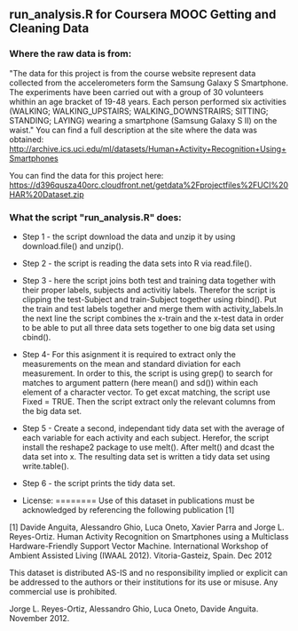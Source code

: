 ## run_analysis.R for Coursera MOOC Getting and Cleaning Data

### Where the raw data is from:

"The data for this project is from the course website represent data collected from the accelerometers form the Samsung Galaxy S Smartphone. The experiments have been carried out with a group of 30 volunteers whithin an age bracket of 19-48 years. Each person performed six activities (WALKING; WALKING_UPSTAIRS; WALKING_DOWNSTRAIRS; SITTING; STANDING; LAYING) wearing a smartphone (Samsung Galaxy S II) on the waist." You can find a full description at the site where the data was obtained: 
http://archive.ics.uci.edu/ml/datasets/Human+Activity+Recognition+Using+Smartphones 

You can find the data for this project here:
https://d396qusza40orc.cloudfront.net/getdata%2Fprojectfiles%2FUCI%20HAR%20Dataset.zip 


### What the script "run_analysis.R" does:

* Step 1 - the script download the data and unzip it by using download.file() and unzip().
* Step 2 - the script is reading the data sets into R via read.file().
* Step 3 - here the script joins both test and training data together with their proper labels, subjects and activitiy labels. Therefor the script is clipping the test-Subject and train-Subject together using rbind(). Put the train and test labels together and merge them with activity_labels.In the next line the script combines the x-train and the x-test data in order to be able to put all three data sets together to one big data set using cbind().
* Step 4- For this asignment it is required to extract only the measurements on the mean and standard diviation for each measurement. In order to this, the script is using grep() to search for matches to argument pattern (here mean() and sd()) within each element of a character vector. To get excat matching, the script use Fixed = TRUE. Then the script extract only the relevant columns from the big data set. 
* Step 5 - Create a second, independant tidy data set with the average of each variable for each activity and each subject. Herefor, the script install the reshape2 package to use melt(). After melt() and dcast the data set into x. The resulting data set is written a tidy data set using write.table().
* Step 6 -  the script prints the tidy data set.




* License:
========
Use of this dataset in publications must be acknowledged by referencing the following publication [1] 

[1] Davide Anguita, Alessandro Ghio, Luca Oneto, Xavier Parra and Jorge L. Reyes-Ortiz. Human Activity Recognition on Smartphones using a Multiclass Hardware-Friendly Support Vector Machine. International Workshop of Ambient Assisted Living (IWAAL 2012). Vitoria-Gasteiz, Spain. Dec 2012

This dataset is distributed AS-IS and no responsibility implied or explicit can be addressed to the authors or their institutions for its use or misuse. Any commercial use is prohibited.

Jorge L. Reyes-Ortiz, Alessandro Ghio, Luca Oneto, Davide Anguita. November 2012.
